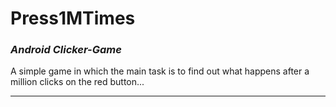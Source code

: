 # Press1MTimes
### _Android Clicker-Game_
A simple game in which the main task is to find out what happens after a million clicks on the red button...
____
